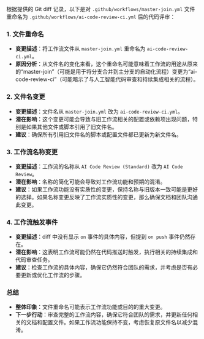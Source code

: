 根据提供的 Git diff 记录，以下是对 `.github/workflows/master-join.yml` 文件重命名为 `.github/workflows/ai-code-review-ci.yml` 后的代码评审：

### 1. 文件重命名
- **变更描述**：将工作流文件从 `master-join.yml` 重命名为 `ai-code-review-ci.yml`。
- **原因分析**：从文件名的变化来看，这个重命名可能意味着工作流的用途从原来的“master-join”（可能是用于将分支合并到主分支的自动化流程）变更为“ai-code-review-ci”（可能暗示了与人工智能代码审查和持续集成相关的流程）。

### 2. 文件名变更
- **变更描述**：文件名从 `master-join.yml` 改为 `ai-code-review-ci.yml`。
- **潜在影响**：这个变更可能会导致与旧工作流相关的配置或依赖项出现问题，特别是如果其他文件或脚本引用了旧文件名。
- **建议**：确保所有引用旧文件名的脚本或配置文件都已更新为新文件名。

### 3. 工作流名称变更
- **变更描述**：工作流的名称从 `AI Code Review (Standard)` 改为 `AI Code Review`。
- **潜在影响**：名称的简化可能会导致对工作流功能和预期的混淆。
- **建议**：如果工作流功能没有实质性的变更，保持名称与旧版本一致可能是更好的选择。如果名称变更反映了工作流实质性的变更，那么确保文档和团队沟通此变更。

### 4. 工作流触发事件
- **变更描述**：diff 中没有显示 `on` 事件的具体内容，但提到 `on push` 事件仍然存在。
- **潜在影响**：这表明工作流可能仍然在代码推送时触发，执行相关的持续集成和代码审查任务。
- **建议**：检查工作流的具体内容，确保它仍然符合团队的需求，并考虑是否有必要更新或优化工作流的步骤。

### 总结
- **整体印象**：文件重命名可能表示工作流功能或目的的重大变更。
- **下一步行动**：审查完整的工作流内容，确保它符合团队的需求，并更新任何相关的文档和配置文件。如果工作流功能保持不变，考虑恢复原文件名以减少混淆。